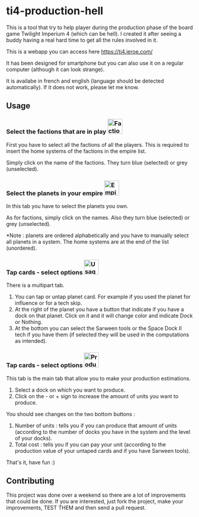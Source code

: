 # ti4-production-hell

This is a tool that try to help player during the production phase of the board game Twilight Imperium 4 (which can be hell).
I created it after seeing a buddy having a real hard time to get all the rules involved in it.

This is a webapp you can access here https://ti4.ieroe.com/

It has been designed for smartphone but you can also use it on a regular computer (although it can look strange).

It is availabe in french and english (language should be detected automatically). If it does not work, please let me know.

## Usage

### Select the factions that are in play <img src="https://ti4.ieroe.com/pics/faction.svg" alt="Factions image" width="40"/>

First you have to select all the factions of all the players. This is required to insert the home systems of the factions in the empire list.

Simply click on the name of the factions. They turn blue (selected) or grey (unselected).

### Select the planets in your empire <img src="https://ti4.ieroe.com/pics/empire.svg" alt="Empire image" width="40"/>

In this tab you have to select the planets you own.

As for factions, simply click on the names. Also they turn blue (selected) or grey (unselected).

*Note : planets are ordered alphabetically and you have to manually select all planets in a system. The home systems are at the end of the list (unordered).

### Tap cards - select options <img src="https://ti4.ieroe.com/pics/usage.svg" alt="Usage image" width="40"/>

There is a multipart tab. 

1. You can tap or untap planet card. For example if you used the planet for influence or for a tech skip.
1. At the right of the planet you have a button that indicate if you have a dock on that planet. Click on it and it will change color and indicate Dock or Nothing.
1. At the bottom you can select the Sarween tools or the Space Dock II tech if you have them (if selected they will be used in the computations as intended).

### Tap cards - select options <img src="https://ti4.ieroe.com/pics/production.svg" alt="Production image" width="40"/>

This tab is the main tab that allow you to make your production estimations.

1. Select a dock on which you want to produce.
1. Click on the - or + sign to increase the amount of units you want to produce.

You should see changes on the two bottom buttons : 
1. Number of units : tells you if you can produce that amount of units (according to the number of docks you have in the system and the level of your docks).
1. Total cost : tells you if you can pay your unit (according to the production value of your untaped cards and if you have Sarween tools).

That's it, have fun :)

## Contributing

This project was done over a weekend so there are a lot of improvements that could be done. If you are interested, just fork the project, make your improvements, TEST THEM and then send a pull request.

